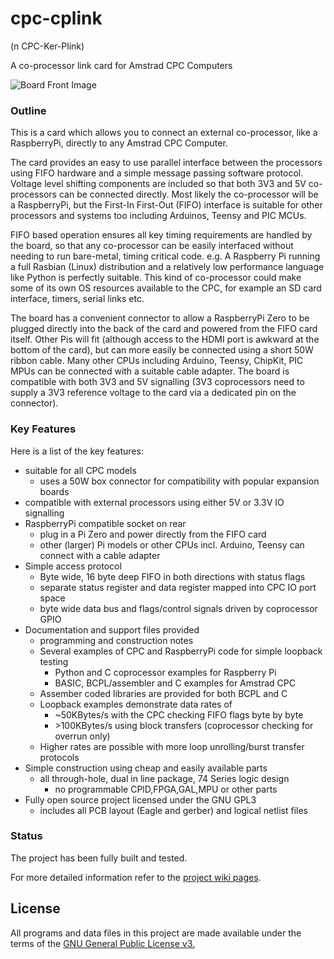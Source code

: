# cpc-cplink

(n CPC-Ker-Plink)

A co-processor link card for Amstrad CPC Computers

![Board Front Image](https://raw.githubusercontent.com/revaldinho/cpc-cplink/master/doc/CPCCPLINKFront.jpg)

### Outline 
This is a card which allows you to connect an external co-processor, like a RaspberryPi,  directly to any Amstrad CPC Computer. 

The card provides an easy to use parallel interface between the processors using FIFO hardware and a simple message passing software protocol. Voltage level shifting components are included so that both 3V3 and 5V co-processors can be connected directly. Most likely the co-processor will be a RaspberryPi, but the First-In First-Out (FIFO) interface is suitable for other processors and systems too including Arduinos, Teensy and PIC MCUs.

FIFO based operation ensures all key timing requirements are handled by the board, so that
any co-processor can be easily interfaced without needing to run bare-metal, timing critical code.
e.g. A Raspberry Pi running a full Rasbian (Linux) distribution and a relatively low performance
language like Python is perfectly suitable. This kind of co-processor could make some of its own
OS resources available to the CPC, for example an SD card interface, timers, serial links etc.

The board has a convenient connector to allow a RaspberryPi Zero to be plugged directly into the
back of the card and powered from the FIFO card itself. Other Pis will fit (although access to the HDMI
port is awkward at the bottom of the card), but can more easily be connected using a short 50W ribbon 
cable. Many other CPUs including Arduino, Teensy, ChipKit, PIC MPUs can be connected with a 
suitable cable adapter. The board is compatible with both 3V3 and 5V signalling (3V3 coprocessors need
to supply a 3V3 reference voltage to the card via a dedicated pin on the connector).

### Key Features

Here is a list of the key features:

  - suitable for all CPC models
    - uses a 50W box connector for compatibility with popular expansion boards
  - compatible with external processors using either 5V or 3.3V IO signalling
  - RaspberryPi compatible socket on rear
    - plug in a Pi Zero and power directly from the FIFO card
    - other (larger) Pi models or other CPUs incl. Arduino, Teensy can connect with a cable adapter
  - Simple access protocol
    - Byte wide, 16 byte deep FIFO in both directions with status flags
    - separate status register and data register mapped into CPC IO port space
    - byte wide data bus and flags/control signals driven by coprocessor GPIO
  - Documentation and support files provided
    - programming and construction notes
    - Several examples of CPC and RaspberryPi code for simple loopback testing
      + Python and C coprocessor examples for Raspberry Pi
      + BASIC, BCPL/assembler and C examples for Amstrad CPC
    - Assember coded libraries are provided for both BCPL and C
    - Loopback examples demonstrate data rates of
      + ~50KBytes/s with the CPC checking FIFO flags byte by byte 
      + \>100KBytes/s using block transfers (coprocessor checking for overrun only)
    - Higher rates are possible with more loop unrolling/burst transfer protocols
  - Simple construction using cheap and easily available parts
    - all through-hole, dual in line package, 74 Series logic design
      - no programmable CPlD,FPGA,GAL,MPU or other parts
  - Fully open source project licensed under the GNU GPL3
    - includes all PCB layout (Eagle and gerber) and logical netlist files

### Status

The project has been fully built and tested.

For more detailed information refer to the [project wiki pages](https://github.com/revaldinho/cpc-cplink/wiki/Home).

## License

All programs and data files in this project are made available under the terms of the [GNU General Public License v3.](https://github.com/revaldinho/cpc_ram_expansion/blob/master/LICENSE)

